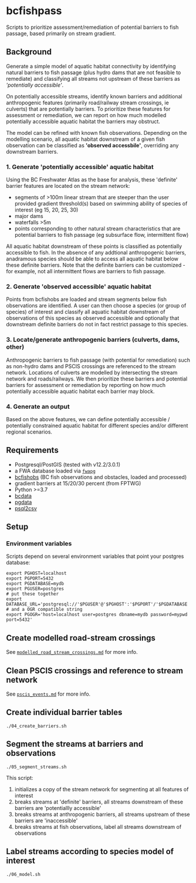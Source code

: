 # bcfishpass

Scripts to prioritize assessment/remediation of potential barriers to fish passage, based primarily on stream gradient.

## Background

Generate a simple model of aquatic habitat connectivity by identifying natural barriers to fish passage (plus hydro dams that are not feasible to remediate) and classifying all streams not upstream of these barriers as *'potentially accessible'*.

On potentially accessible streams, identify known barriers and additional anthropogenic features (primarily road/railway stream crossings, ie culverts) that are potentially barriers. To prioritize these features for assessment or remediation, we can report on how much modelled potentially accessible aquatic habitat the barriers may obstruct.

The model can be refined with known fish observations. Depending on the modelling scenario, all aquatic habitat downstream of a given fish observation can be classified as **'observed accessbile'**, overriding any downstream barriers.


### 1. Generate 'potentially accessible' aquatic habitat

Using the BC Freshwater Atlas as the base for analysis, these 'definite' barrier features are located on the stream network:

- segments of >100m linear stream that are steeper than the user provided gradient threshold(s) based on swimming ability of species of interest (eg 15, 20, 25, 30)
- major dams
- waterfalls >5m
- points corresponding to other natural stream characteristics that are potential barriers to fish passage (eg subsurface flow, intermittent flow)

All aquatic habitat downstream of these points is classified as potentially accessible to fish.  In the absence of any addtional anthropogenic barriers, anadramous species should be able to access all aquatic habitat below these definite barriers. Note that the definite barriers can be customized - for example, not all intermittent flows are barriers to fish passage.

### 2. Generate 'observed accessible' aquatic habitat

Points from bcfishobs are loaded and stream segments below fish observations are identified. A user can then choose a species (or group of species) of interest and classify all aquatic habitat downstream of observations of this species as observed accessible and optionally that downstream definite barriers do not in fact restrict passage to this species.

### 3. Locate/generate anthropogenic barriers (culverts, dams, other)

Anthropogenic barriers to fish passage (with potential for remediation) such as non-hydro dams and PSCIS crossings are referenced to the stream network. Locations of culverts are modelled by intersecting the stream network and roads/railways.  We then prioritize these barriers and potential barriers for assessment or remediation by reporting on how much potentially accessible aquatic habitat each barrier may block.

### 4. Generate an output

Based on the above features, we can define potentially accessible / potentially constrained aquatic habitat for different species and/or different regional scenarios.


## Requirements

- Postgresql/PostGIS (tested with v12.2/3.0.1)
- a FWA database loaded via [`fwapg`](https://github.com/smnorris/fwapg)
- [bcfishobs](https://github.com/smnorris/bcfishobs) (BC fish observations and obstacles, loaded and processed)
- gradient barriers at 15/20/30 percent (from FPTWG)
- Python >=3.7
- [bcdata](https://github.com/smnorris/bcdata)
- [pgdata](https://github.com/smnorris/pgdata)
- [psql2csv](https://github.com/fphilipe/psql2csv)


## Setup

### Environment variables

Scripts depend on several environment variables that point your postgres database:

    export PGHOST=localhost
    export PGPORT=5432
    export PGDATABASE=mydb
    export PGUSER=postgres
    # put these together
    export DATABASE_URL='postgresql://'$PGUSER'@'$PGHOST':'$PGPORT'/'$PGDATABASE
    # and a OGR compatible string
    export PGOGR='host=localhost user=postgres dbname=mydb password=mypwd port=5432'


## Create modelled road-stream crossings

See [`modelled_road_stream_crossings.md`](`modelled_road_stream_crossings.md`) for more info.

## Clean PSCIS crossings and reference to stream network

See [`pscis_events.md`](pscis_events.md) for more info.

## Create individual barrier tables

    ./04_create_barriers.sh

## Segment the streams at barriers and observations

    ./05_segment_streams.sh

This script:

1. initializes a copy of the stream network for segmenting at all features of interest
2. breaks streams at 'definite' barriers, all streams downstream of these barriers are 'potentiallly accessible'
3. breaks streams at anthropogenic barriers, all streams upstream of these barriers are 'inaccessible'
4. breaks streams at fish observations, label all streams downstream of observations

## Label streams according to species model of interest

    ./06_model.sh


